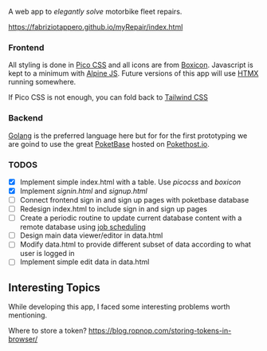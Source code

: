 A web app to *elegantly solve* motorbike fleet repairs.

https://fabriziotappero.github.io/myRepair/index.html

### Frontend
All styling is done in [Pico CSS](https://picocss.com/) and all icons are from [Boxicon](https://boxicons.com/). 
Javascript is kept to a minimum with [Alpine JS](https://alpinejs.dev/start-here). Future versions of this app 
will use [HTMX](https://htmx.org/) running somewhere.

If Pico CSS is not enough, you can fold back to [Tailwind CSS](https://tailwindcss.com/)

### Backend
[Golang](https://golang.org/) is the preferred language here but for for the first prototyping we are goind to
use the great [PoketBase](https://pocketbase.io/) hosted on [Pokethost.io](https://app.pockethost.io/).

### TODOS

- [x] Implement simple index.html with a table. Use *picocss* and *boxicon*
- [x] Implement *signin.html* and *signup.html*
- [ ] Connect frontend sign in and sign up pages with poketbase database
- [ ] Redesign index.html to include sign in and sign up pages
- [ ] Create a periodic routine to update current database content with a remote
      database using [job scheduling](https://pocketbase.io/docs/go-jobs-scheduling/)
- [ ] Design main data viewer/editor in data.html
- [ ] Modify data.html to provide different subset of data according to what user is logged in
- [ ] Implement simple edit data in data.html

## Interesting Topics

While developing this app, I faced some interesting problems worth mentioning.

Where to store a token?
https://blog.ropnop.com/storing-tokens-in-browser/
